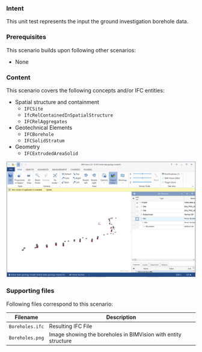 
### Intent

This unit test represents the input the ground investigation borehole data.

### Prerequisites

This scenario builds upon following other scenarios:

- None

### Content

This scenario covers the following concepts and/or IFC entities:

- Spatial structure and containment
	- `IFCSite`
	- `IfcRelContainedInSpatialStructure`
	- `IFCRelAggregates`
- Geotechnical Elements
	- `IFCBorehole`
	- `IFCSolidStratum`
- Geometry
	- `IFCExtrudedAreaSolid`

![Figure-1](../Borehole-2/Boreholes.png "Boreholes (BIMVision)")

### Supporting files

Following files correspond to this scenario:

| Filename                          | Description                               |
|-----------------------------------|-------------------------------------------|
| `Boreholes.ifc`                   | Resulting IFC File                        |
| `Boreholes.png`                   | Image showing the boreholes in BIMVision with entity structure |
